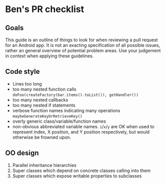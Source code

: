 # Ben's PR checklist

## Goals
This guide is an outline of things to look for when reviewing a pull request for an Android app. It is not an exacting specification of all possible issues, rather an general overview of potential problem areas. Use your judgement in context when applying these guidelines.

## Code style
* Lines too long
* too many nested function calls `doFoo(createFactory(bar.items().toList()), getHandler())`
* too many nested callbacks
* too many nested if statements
* verbose function names indicating many operations `maybeGenerateKeyOrRetrieveKey()`
* overly generic class/variable/function names
* non-obvious abbreviated variable names. `i`/`x`/`y` are OK when used to represent index, X position, and Y position respectively, but would otherwise be frowned upon. 

## OO design
1. Parallel inheritance hierarchies
2. Super classes which depend on concrete classes calling into them
3. Super classes which expose writable properties to subclasses
 